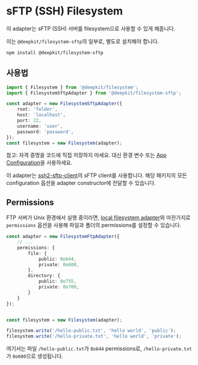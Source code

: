 # sFTP (SSH) Filesystem

이 adapter는 sFTP (SSH) 서버를 filesystem으로 사용할 수 있게 해줍니다.

이는 `@deepkit/filesystem-sftp`의 일부로, 별도로 설치해야 합니다.

```sh
npm install @deepkit/filesystem-sftp
```

## 사용법

```typescript
import { Filesystem } from '@deepkit/filesystem';
import { FilesystemSftpAdapter } from '@deepkit/filesystem-sftp';

const adapter = new FilesystemSftpAdapter({
    root: 'folder',
    host: 'localhost',
    port: 22,
    username: 'user',
    password: 'password',
});
const filesystem = new Filesystem(adapter);
```

참고: 자격 증명을 코드에 직접 저장하지 마세요. 대신 환경 변수 또는 [App Configuration](./app.md#configuration)을 사용하세요.

이 adapter는 [ssh2-sftp-client](https://npmjs.com/package/ssh2-sftp-client)의 sFTP client를 사용합니다. 해당 패키지의 모든 configuration 옵션을 adapter constructor에 전달할 수 있습니다.

## Permissions

FTP 서버가 Unix 환경에서 실행 중이라면, [local filesystem adapter](./local.md)와 마찬가지로 `permissions` 옵션을 사용해 파일과 폴더의 permissions를 설정할 수 있습니다.

```typescript
const adapter = new FilesystemFtpAdapter({
    // ...
    permissions: {
        file: {
            public: 0o644,
            private: 0o600,
        },
        directory: {
            public: 0o755,
            private: 0o700,
        }
    }
});


const filesystem = new Filesystem(adapter);

filesystem.write('/hello-public.txt', 'hello world', 'public');
filesystem.write('/hello-private.txt', 'hello world', 'private');
```

여기서는 파일 `/hello-public.txt`가 `0o644` permissions로, `/hello-private.txt`가 `0o600`으로 생성됩니다.